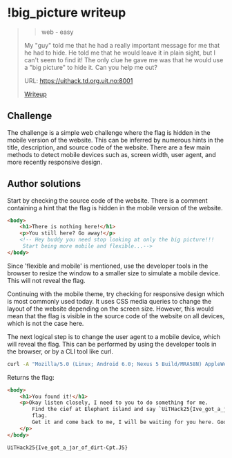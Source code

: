 # !big_picture writeup

> > web - easy
>
> My "guy" told me that he had a really important message for me that he had to hide.
> He told me that he would leave it in plain sight, but I can't seem to find it!
> The only clue he gave me was that he would use a "big picture" to hide it.
> Can you help me out?
>
> URL: <https://uithack.td.org.uit.no:8001>
>
> [Writeup](writeup/README.md)

## Challenge

The challenge is a simple web challenge where the flag is hidden in the mobile version of the website. This can be inferred by numerous hints in the title, description, and source code of the website.
There are a few main methods to detect mobile devices such as, screen width, user agent, and more recently responsive design.

## Author solutions

Start by checking the source code of the website.
There is a comment containing a hint that the flag is hidden in the mobile version of the website.

```html
<body>
    <h1>There is nothing here!</h1>
    <p>You still here? Go away!</p>
    <!-- Hey buddy you need stop looking at only the big picture!!! 
     Start being more mobile and flexible...-->
</body>
```

Since 'flexible and mobile' is mentioned, use the developer tools in the browser to resize the window to a smaller size to simulate a mobile device. This will not reveal the flag.

Continuing with the mobile theme, try checking for responsive design which is most commonly used today. It uses CSS media queries to change the layout of the website depending on the screen size. However, this would mean that the flag is visible in the source code of the website on all devices, which is not the case here.

The next logical step is to change the user agent to a mobile device, which will reveal the flag. This can be performed by using the developer tools in the browser, or by a CLI tool like curl.

```sh
curl -A "Mozilla/5.0 (Linux; Android 6.0; Nexus 5 Build/MRA58N) AppleWebKit/537.36 (KHTML, like Gecko) Chrome/88.0.4324.150 Mobile Safari/537.36" https://uithack.td.org.uit.no:8001
```

Returns the flag:

```html
<body>
    <h1>You found it!</h1>
    <p>Okay listen closely, I need to you to do something for me.
        Find the cief at Elephant island and say `UiTHack25{Ive_got_a_jar_of_dirt-Cpt.JS}` to him, he will give you a
        flag.
        Get it and come back to me, I will be waiting for you here. Good luck!
    </p>
</body>
```

```txt
UiTHack25{Ive_got_a_jar_of_dirt-Cpt.JS}
```
